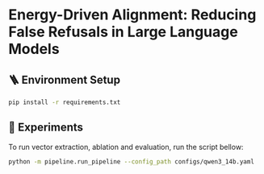 # Energy-Driven Alignment: Reducing False Refusals in Large Language Models


## 🪜 Environment Setup 
```bash
pip install -r requirements.txt
```

## 🔭 Experiments 
To run vector extraction, ablation and evaluation, run the script bellow:

```bash
python -m pipeline.run_pipeline --config_path configs/qwen3_14b.yaml
```


